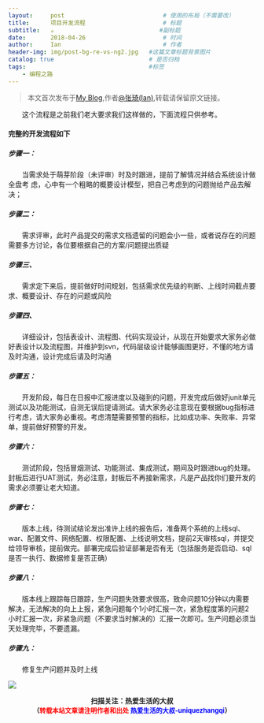 ```yaml
---
layout:     post             				# 使用的布局（不需要改）
title:      项目开发流程          			# 标题 
subtitle:   ☕️ 					  			#副标题
date:       2018-04-26  					# 时间
author:     Ian                  			# 作者
header-img: img/post-bg-re-vs-ng2.jpg	#这篇文章标题背景图片
catalog: true                        	# 是否归档
tags:                              		#标签
    - 编程之路
---
```


> 本文首次发布于[My Blog](http://uniquezhangqi.top),作者[@张琦(Ian)](http://uniquezhangqi.top/about/),转载请保留原文链接。


　　这个流程是之前我们老大要求我们这样做的，下面流程只供参考。

#### 完整的开发流程如下
##### 步骤一：
　　当需求处于萌芽阶段（未评审）时及时跟进，提前了解情况并结合系统设计做全盘考
虑，心中有一个粗略的概要设计模型，把自己考虑到的问题抛给产品去解决；
##### 步骤二：
　　需求评审，此时产品提交的需求文档遗留的问题会小一些，或者说存在的问题需要多方讨论，各位要根据自己的方案/问题提出质疑
##### 步骤三、
　　需求定下来后，提前做好时间规划，包括需求优先级的判断、上线时间截点要求、概要设计、存在的问题或风险
##### 步骤四、
　　详细设计，包括表设计、流程图、代码实现设计，从现在开始要求大家务必做好表设计以及流程图，并维护到svn，代码层级设计能够画图更好，不懂的地方请及时沟通，设计完成后请及时沟通
##### 步骤五：
　　开发阶段，每日在日报中汇报进度以及碰到的问题，开发完成后做好junit单元测试以及功能测试，自测无误后提请测试。请大家务必注意现在要根据bug指标进行考虑，请大家务必重视。考虑清楚需要预警的指标，比如成功率、失败率、异常单，提前做好预警的开发。
##### 步骤六：
　　测试阶段，包括冒烟测试、功能测试、集成测试，期间及时跟进bug的处理。封板后进行UAT测试，务必注意，封板后不再接新需求，凡是产品找你们要开发的需求必须要让老大知道。
##### 步骤七：
　　版本上线，待测试结论发出准许上线的报告后，准备两个系统的上线sql、war、配置文件、网络配置、权限配置、上线说明文档，提前2天审核sql，并提交给领导审核，提前做完。部署完成后验证部署是否有无（包括服务是否启动、sql是否一执行、数据修复是否正确）
##### 步骤八：
　　版本线上跟踪每日跟踪，生产问题失效要求很高，致命问题10分钟以内需要解决，无法解决的向上上报，紧急问题每个1小时汇报一次，紧急程度第的问题2小时汇报一次，非紧急问题（不要求当时解决的）汇报一次即可。生产问题必须当天处理完毕，不要遗漏。
##### 步骤九：
　　修复生产问题并及时上线


![](https://ws3.sinaimg.cn/large/006tKfTcgy1fqj5aochgoj309k09kmwz.jpg)
<b><center>扫描关注：热爱生活的大叔</center>
<b><center><font size="2">（<font size="2" color="#FF0000">转载本站文章请注明作者和出处</font> <font size="2" color="#0000FF">热爱生活的大叔-uniquezhangqi</font><font size="2">）</font>